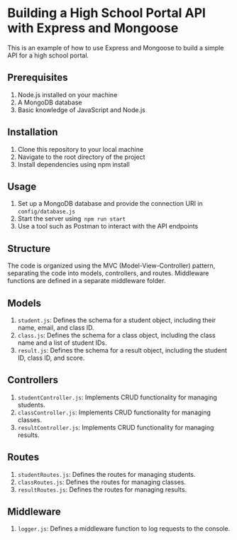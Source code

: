 # Building a High School Portal API with Express and Mongoose

This is an example of how to use Express and Mongoose to build a simple API for a high school portal.

## Prerequisites
1. Node.js installed on your machine
2. A MongoDB database
3. Basic knowledge of JavaScript and Node.js
## Installation
1. Clone this repository to your local machine
2. Navigate to the root directory of the project
3. Install dependencies using npm install
## Usage
1. Set up a MongoDB database and provide the connection URI in `config/database.js`
2. Start the server using` npm run start`
3. Use a tool such as Postman to interact with the API endpoints
## Structure
The code is organized using the MVC (Model-View-Controller) pattern, separating the code into models, controllers, and routes. Middleware functions are defined in a separate middleware folder.

## Models
1. `student.js`: Defines the schema for a student object, including their name, email, and class ID.
2. `class.js`: Defines the schema for a class object, including the class name and a list of student IDs.
3. `result.js`: Defines the schema for a result object, including the student ID, class ID, and score.
## Controllers
1. `studentController.js`: Implements CRUD functionality for managing students.
2. `classController.js`: Implements CRUD functionality for managing classes.
3. `resultController.js`: Implements CRUD functionality for managing results.
## Routes
1. `studentRoutes.js`: Defines the routes for managing students.
2. `classRoutes.js`: Defines the routes for managing classes.
3. `resultRoutes.js`: Defines the routes for managing results.
## Middleware
1. `logger.js`: Defines a middleware function to log requests to the console.
